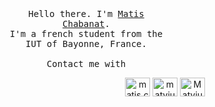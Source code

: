 <p align="center" style="width: 50%;">
    <br>
    <br>
    <br>
    <samp>
        Hello there. I'm <a href="https://github.com/mchabanat">Matis Chabanat</a>.<br>
        I'm a french student from the IUT of Bayonne, France.
        <br>
        <br>
        Contact me with
<p align="center">
<a href="https://instagram.com/matis.cbn" target="blank"><img align="center" src="https://raw.githubusercontent.com/rahuldkjain/github-profile-readme-generator/master/src/images/icons/Social/instagram.svg" alt="matis.cbn" height="30" width="40" /></a>
<a href="https://twitter.com/matviuh" target="blank"><img align="center" src="https://raw.githubusercontent.com/rahuldkjain/github-profile-readme-generator/master/src/images/icons/Social/twitter.svg" alt="matviuh" height="30" width="40" /></a>
<a href="https://discord.gg/Matviuh#2790" target="blank"><img align="center" src="https://raw.githubusercontent.com/rahuldkjain/github-profile-readme-generator/master/src/images/icons/Social/discord.svg" alt="Matviuh#2790" height="30" width="40" /></a>
</p>
    </samp>
    <br>
    <br>
</p>
